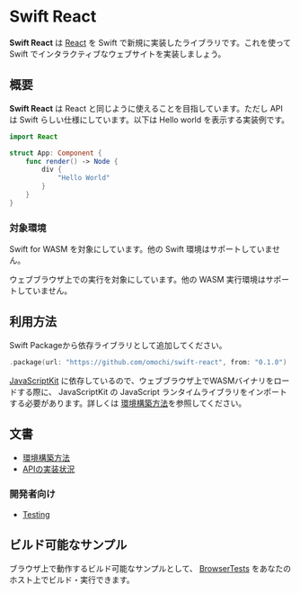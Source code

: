 # Swift React

**Swift React** は [React](https://ja.react.dev) を Swift で新規に実装したライブラリです。これを使って Swift でインタラクティブなウェブサイトを実装しましょう。

## 概要

**Swift React** は React と同じように使えることを目指しています。ただし API は Swift らしい仕様にしています。以下は Hello world を表示する実装例です。

```swift
import React

struct App: Component {
    func render() -> Node {
        div {
            "Hello World"
        }
    }
}
```

### 対象環境

Swift for WASM を対象にしています。他の Swift 環境はサポートしていません。

ウェブブラウザ上での実行を対象にしています。他の WASM 実行環境はサポートしていません。

## 利用方法

Swift Packageから依存ライブラリとして追加してください。

```swift
.package(url: "https://github.com/omochi/swift-react", from: "0.1.0")
```

[JavaScriptKit](https://github.com/swiftwasm/JavaScriptKit) に依存しているので、ウェブブラウザ上でWASMバイナリをロードする際に、 JavaScriptKit の JavaScript ランタイムライブラリをインポートする必要があります。詳しくは [環境構築方法](./docs/configure.ja.md)を参照してください。

## 文書

- [環境構築方法](./docs/configure.ja.md)
- [APIの実装状況](./docs/api.md)

### 開発者向け

- [Testing](./docs/testing.md)

## ビルド可能なサンプル

ブラウザ上で動作するビルド可能なサンプルとして、 [BrowserTests](./BrowserTests) をあなたのホスト上でビルド・実行できます。